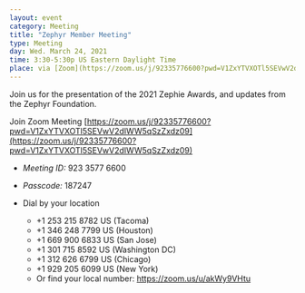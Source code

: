 ```yaml
---
layout: event
category: Meeting
title: "Zephyr Member Meeting"
type: Meeting
day: Wed. March 24, 2021
time: 3:30-5:30p US Eastern Daylight Time  
place: via [Zoom](https://zoom.us/j/92335776600?pwd=V1ZxYTVXOTl5SEVwV2dIWW5qSzZxdz09)
---
```


Join us for the presentation of the 2021 Zephie Awards, and updates from the Zephyr Foundation.

Join Zoom Meeting 
[https://zoom.us/j/92335776600?pwd=V1ZxYTVXOTl5SEVwV2dIWW5qSzZxdz09](https://zoom.us/j/92335776600?pwd=V1ZxYTVXOTl5SEVwV2dIWW5qSzZxdz09)

- *Meeting ID:* 923 3577 6600 
- *Passcode:* 187247 

- Dial by your location 
  - +1 253 215 8782 US (Tacoma) 
  - +1 346 248 7799 US (Houston) 
  - +1 669 900 6833 US (San Jose) 
  - +1 301 715 8592 US (Washington DC) 
  - +1 312 626 6799 US (Chicago) 
  - +1 929 205 6099 US (New York) 
  - Or find your local number: https://zoom.us/u/akWy9VHtu

